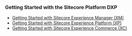 ### Getting Started with the Sitecore Platform DXP

- [Getting Started with Sitecore Experience Manager (XM)]()
- [Getting Started with Sitecore Experience Platform (XP)]()
- [Getting Started with Sitecore Experience Commerce (XC)](https://doc.sitecore.com/en/developers/101/sitecore-experience-commerce/getting-started-with-development.html)
